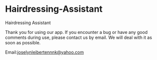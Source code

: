 # Hairdressing-Assistant
Hairdressing Assistant

Thank you for using our app. If you encounter a bug or have any good comments during use, please contact us by email. We will deal with it as soon as possible.

Email:joselynleibertennnk@yahoo.com 
